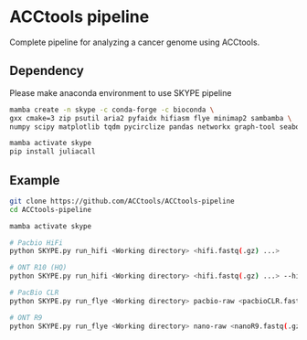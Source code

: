 # ACCtools pipeline

Complete pipeline for analyzing a cancer genome using ACCtools.

## Dependency
Please make anaconda environment to use SKYPE pipeline

```bash
mamba create -n skype -c conda-forge -c bioconda \
gxx cmake=3 zip psutil aria2 pyfaidx hifiasm flye minimap2 sambamba \
numpy scipy matplotlib tqdm pycirclize pandas networkx graph-tool seaborn h5py

mamba activate skype
pip install juliacall
```

## Example
```bash
git clone https://github.com/ACCtools/ACCtools-pipeline
cd ACCtools-pipeline

mamba activate skype

# Pacbio HiFi
python SKYPE.py run_hifi <Working directory> <hifi.fastq(.gz) ...>

# ONT R10 (HQ)
python SKYPE.py run_hifi <Working directory> <hifi.fastq(.gz) ...> --hifiasm_args="--ont"

# PacBio CLR
python SKYPE.py run_flye <Working directory> pacbio-raw <pacbioCLR.fastq(.gz) ...>

# ONT R9
python SKYPE.py run_flye <Working directory> nano-raw <nanoR9.fastq(.gz) ...>
```